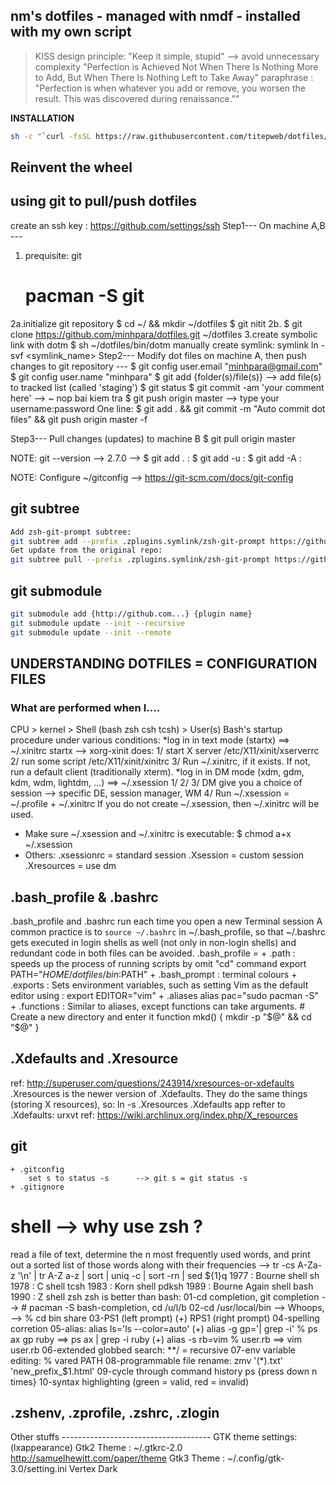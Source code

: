 ## nm's dotfiles - managed with nmdf - installed with my own script
> KISS design principle: "Keep it simple, stupid" --> avoid unnecessary complexity
> "Perfection is Achieved Not When There Is Nothing More to Add, But When There Is Nothing Left to Take Away"
>	paraphrase : "Perfection is when whatever you add or remove, you worsen the result. This was discovered during renaissance.""

**INSTALLATION**
```bash
sh -c "`curl -fsSL https://raw.githubusercontent.com/titepweb/dotfiles/master/bin/nmdf`"
```

## Reinvent the wheel

## using git to pull/push dotfiles
create an ssh key : https://github.com/settings/ssh
Step1--- On machine A,B ---
1. prequisite: git
   # pacman -S git
2a.initialize git repository
   $ cd ~/ && mkdir ~/dotfiles
   $ git nitit
2b.
   $ git clone https://github.com/minhpara/dotfiles.git ~/dotfiles
3.create symbolic link with dotm
   $ sh ~/dotfiles/bin/dotm
   manually create symlink: symlink ln -svf <source> <symlink_name>
Step2--- Modify dot files on machine A, then push changes to git repository ---
   $ git config user.email "minhpara@gmail.com"
   $ git config user.name "minhpara"
   $ git add {folder(s)/file(s)} 			--> add file(s) to tracked list (called 'staging')
   $ git status
   $ git commit -am 'your comment here' 	--> ~ nop bai kiem tra
   $ git push origin master
	--> type your username:password
   One line:
   $ git add . && git commit -m "Auto commit dot files" && git push origin master -f

Step3--- Pull changes (updates) to machine B
   $ git pull origin master

NOTE: git --version --> 2.7.0 --> 
 $ git add .   :
 $ git add -u  : 
 $ git add -A  :

NOTE: Configure ~/gitconfig --> https://git-scm.com/docs/git-config

## git subtree
```sh
Add zsh-git-prompt subtree:
git subtree add --prefix .zplugins.symlink/zsh-git-prompt https://github.com/olivierverdier/zsh-git-prompt.git master --squash
Get update from the original repo:
git subtree pull --prefix .zplugins.symlink/zsh-git-prompt https://github.com/olivierverdier/zsh-git-prompt.git master --squash
```
## git submodule
```sh
git submodule add {http://github.com...} {plugin name}
git submodule update --init --recursive
git submodule update --init --remote
```
## UNDERSTANDING DOTFILES = CONFIGURATION FILES

### What are performed when I....
CPU > kernel > Shell (bash zsh csh tcsh) > User(s)
Bash's startup procedure under various conditions:
*log in in text mode (startx) ==> ~/.xinitrc
startx --> xorg-xinit does:
	1/ start X server 	/etc/X11/xinit/xserverrc
	2/ run some script 	/etc/X11/xinit/xinitrc
	3/ Run ~/.xinitrc, if it exists. If not, run a default client (traditionally xterm).
*log in in DM mode (xdm, gdm, kdm, wdm, lightdm, …) ==> ~/.xsession
	1/
	2/
	3/ DM give you a choice of session --> specific DE, session manager, WM
	4/ Run ~/.xsession = ~/.profile + ~/.xinitrc
	   If you do not create ~/.xsession, then ~/.xinitrc will be used.
* Make sure ~/.xsession and ~/.xinitrc is executable: $ chmod a+x ~/.xsession
* Others:
.xsessionrc	= standard session 
.Xsession	= custom session
.Xresources	= use dm


.bash_profile & .bashrc
-----------------------
.bash_profile and .bashrc run each time you open a new Terminal session
A common practice is to `source ~/.bashrc` in ~/.bash_profile, so that ~/.bashrc gets executed in login shells as well (not only in non-login shells) and redundant code in both files can be avoided.
.bash_profile = 
	+ .path		: speeds up the process of running scripts by omit "cd" command
		export PATH="$HOME/dotfiles/bin:$PATH"
	+ .bash_prompt	: terminal colours
	+ .exports	: Sets environment variables, such as setting Vim as the default editor using :
		export EDITOR="vim"
	+ .aliases
		alias pac="sudo pacman -S" 
	+ .functions	: Similar to aliases, except functions can take arguments.
		# Create a new directory and enter it
		function mkd() {
		    mkdir -p "$@" && cd "$@"
		}

.Xdefaults and .Xresource
-------------------------
ref: http://superuser.com/questions/243914/xresources-or-xdefaults
.Xresources is the newer version of .Xdefaults. They do the same things (storing X resources), so:
	ln -s .Xresources .Xdefaults
app refter to .Xdefaults: urxvt
ref: https://wiki.archlinux.org/index.php/X_resources

git
---
	+ .gitconfig
		set s to status -s		--> git s = git status -s
	+ .gitignore

shell --> why use zsh ?
=======================
read a file of text, determine the n most frequently used words, and print out a sorted list of those words along with their frequencies
	--> tr -cs A-Za-z '\n' | tr A-Z a-z | sort | uniq -c | sort -rn | sed ${1}q
	1977 : Bourne shell 		sh
	1978 : C shell 			tcsh 
	1983 : Korn shell 		pdksh
	1989 : Bourne Again shell 	bash 
	1990 : Z shell 			zsh
zsh is better than bash:
	01-cd completion, git completion 	--> # pacman -S bash-completion, cd /u/l/b
	02-cd /usr/local/bin	--> Whoops, --> % cd bin share
	03-PS1 (left prompt) (+) RPS1 (right prompt)
	04-spelling corretion
	05-alias: 
		alias ls='ls --color=auto'
	  (+)	alias -g gp='| grep -i' 	% ps ax gp ruby 	==> ps ax | grep -i ruby
	  (+)	alias -s rb=vim 		% user.rb 		==> vim user.rb
	06-extended globbed search: 		**/ 	= 	recursive	
	07-env variable editing: 			% vared PATH 
	08-programmable file rename:		zmv '(*).txt' 'new_prefix_$1.html'
	09-cycle through command history		ps {press down n times}
	10-syntax highlighting (green = valid, red = invalid)

.zshenv, .zprofile, .zshrc, .zlogin
-------------------------------------



Other stuffs -------------------------------------
GTK theme settings: (lxappearance)
Gtk2 Theme 	:	~/.gtkrc-2.0	http://samuelhewitt.com/paper/theme
Gtk3 Theme	:	~/.config/gtk-3.0/setting.ini
Vertex Dark
